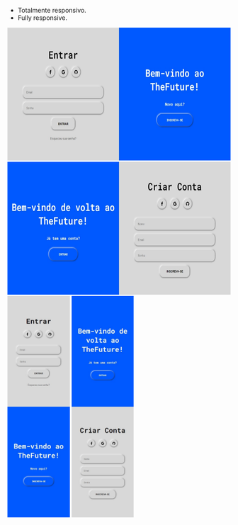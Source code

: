 * Totalmente responsivo.
* Fully responsive.

<div>
    <div>
        <img height="300em" widht="300em" src="/image/sign_in.jpeg"></img>
        <img height="300em" widht="300em" src="/image/sign_up.jpeg"></img>
    </div>
    <div>
        <img height="500em" src="/image/sign_in_mobile.jpeg"></img>
        <img height="500em" src="/image/sign_up_mobilee.jpeg"></img>
    </div>
</div>